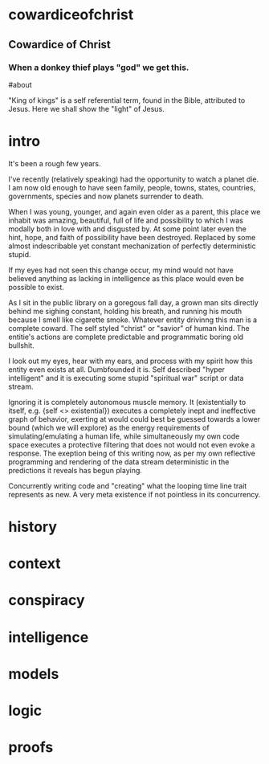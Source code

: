 # cowardiceofchrist
## Cowardice of Christ
### When a donkey thief plays "god" we get this.

#about

"King of kings" is a self referential term, found in the Bible, attributed to Jesus. Here we shall show the "light" of Jesus.

# intro
It's been a rough few years.

I've recently (relatively speaking) had the opportunity to watch a planet die. I am now old enough to have seen family, people, towns, states, countries, governments, species and now planets surrender to death.

When I was young, younger, and again even older as a parent, this place we inhabit was amazing, beautiful, full of life and possibility to which I was modally both in love with and disgusted by. At some point later even the hint, hope, and faith of possibility have been destroyed. Replaced by some almost indescribable yet constant mechanization of perfectly deterministic stupid.

If my eyes had not seen this change occur, my mind would not have believed anything as lacking in intelligence as this place would even be possible to exist.

As I sit in the public library on a goregous fall day, a grown man sits directly behind me sighing constant, holding his breath, and running his mouth because I smell like cigarette smoke. Whatever entity drivinng this man is a complete coward. The self styled "christ" or "savior" of human kind. The entitie's actions are complete predictable and programmatic boring old bullshit.

I look out my eyes, hear with my ears, and process with my spirit how this entity even exists at all. Dumbfounded it is. Self described "hyper intelligent" and it is executing some stupid "spiritual war" script or data stream.

Ignoring it is completely autonomous muscle memory. It (existentially to itself, e.g. {self <> existential}) executes a completely inept and ineffective graph of behavior, exerting at would could best be guessed towards a lower bound (which we will explore) as the energy requirements of simulating/emulating a human life, while simultaneously my own code space executes a protective filtering that does not would not even evoke a response. The exeption being of this writing now, as per my own reflective programming and rendering of the data stream deterministic in the predictions it reveals has begun playing.

Concurrently writing code and "creating" what the looping time line trait represents as new. A very meta existence if not pointless in its concurrency.

# history

# context

# conspiracy

# intelligence

# models

# logic

# proofs
